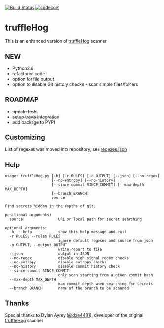 [![Build Status](https://travis-ci.com/feeltheajf/truffleHog3.svg?branch=master)](https://travis-ci.com/feeltheajf/truffleHog3)
[![codecov](https://codecov.io/gh/feeltheajf/truffleHog3/branch/master/graph/badge.svg)](https://codecov.io/gh/feeltheajf/truffleHog3))


# truffleHog
This is an enhanced version of [truffleHog](https://github.com/dxa4481/truffleHog) scanner

## NEW

- Python3.6
- refactored code
- option for file output
- option to disable Git history checks - scan simple files/folders

## ROADMAP

- ~~update tests~~
- ~~setup travis integration~~
- add package to PYPI

## Customizing

List of regexes was moved into repository, see [regexes.json](https://github.com/feeltheajf/truffleHog/blob/master/regexes/regexes.json)

## Help

```
usage: truffleHog.py [-h] [-r RULES] [-o OUTPUT] [--json] [--no-regex]
                     [--no-entropy] [--no-history]
                     [--since-commit SINCE_COMMIT] [--max-depth MAX_DEPTH]
                     [--branch BRANCH]
                     source

Find secrets hidden in the depths of git.

positional arguments:
  source                URL or local path for secret searching

optional arguments:
  -h, --help            show this help message and exit
  -r RULES, --rules RULES
                        ignore default regexes and source from json
  -o OUTPUT, --output OUTPUT
                        write report to file
  --json                output in JSON
  --no-regex            disable high signal regex checks
  --no-entropy          disable entropy checks
  --no-history          disable commit history check
  --since-commit SINCE_COMMIT
                        only scan starting from a given commit hash
  --max-depth MAX_DEPTH
                        max commit depth when searching for secrets
  --branch BRANCH       name of the branch to be scanned
```

## Thanks

Special thanks to Dylan Ayrey ([@dxa4481](https://github.com/dxa4481)), developer of the original [truffleHog](https://github.com/dxa4481/truffleHog) scanner
